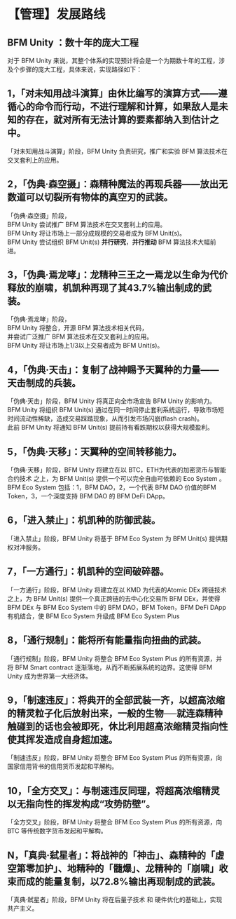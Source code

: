 # 【管理】发展路线

## BFM Unity ：数十年的庞大工程

对于 BFM Unity 来说，其整个体系的实现预计将会是一个为期数十年的工程，涉及个步骤的庞大工程，具体来说，实现路径如下：

## 1，「对未知用战斗演算」由休比编写的演算方式——遵循心的命令而行动，不进行理解和计算，如果敌人是未知的存在，就对所有无法计算的要素都纳入到估计之中。

 「对未知用战斗演算」阶段，BFM Unity 负责研究，推广和实验 BFM 算法技术在交叉套利上的应用。

## 2，「伪典·森空摄」：森精种魔法的再现兵器——放出无数道可以切裂所有物体的真空刃的武装。 

「伪典·森空摄」阶段，  
BFM Unity 尝试推广 BFM 算法技术在交叉套利上的应用。  
BFM Unity 将让市场上一部分成规模的交易者成为 BFM Unit\(s\)。  
BFM Unity 尝试组织 BFM Unit\(s\) **并行研究**，**并行推动** BFM 算法技术大幅前进。

## 3，「伪典·焉龙哮」：龙精种三王之一焉龙以生命为代价释放的崩啸，机凯种再现了其43.7%输出制成的武装。 

「伪典·焉龙哮」阶段，  
BFM Unity 将整合，开源 BFM 算法技术相关代码，  
并尝试广泛推广 BFM 算法技术在交叉套利上的应用。  
BFM Unity 将让市场上1/3以上交易者成为 BFM Unit\(s\)。

## 4，「伪典·天击」：复制了战神赐予天翼种的力量——天击制成的兵装。

「伪典·天击」阶段，BFM Unity 将真正向全市场宣告 BFM Unity 的影响力。  
BFM Unity 将组织 BFM Unit\(s\) 通过在同一时间停止套利系统运行，导致市场短时间流动性稀缺，造成交易踩踏现象，从而引发市场闪崩\(flash crash\)。  
此前 BFM Unity 将通知 BFM Unit\(s\) 提前持有看跌期权以获得大规模盈利。

## 5，「伪典·天移」：天翼种的空间转移能力。  

「伪典·天移」阶段，BFM Unity 将建立在以 BTC，ETH为代表的加密货币与智能合约技术 之上，为 BFM Unit\(s\) 提供一个可以完全自由可依赖的 Eco System 。   
BFM Eco System 包括：1，BFM DAO，2，一个代表 BFM DAO 价值的BFM Token，3，一个深度支持 BFM DAO 的 BFM DeFi DApp。

## 6，「进入禁止」：机凯种的防御武装。

「进入禁止」阶段，BFM Unity 将基于 BFM Eco System  为 BFM Unit\(s\) 提供期权对冲服务。

## 7，「一方通行」：机凯种的空间破碎器。 

「一方通行」阶段，BFM Unity 将建立在以 KMD 为代表的Atomic DEx 跨链技术 之上，为 BFM Unit\(s\) 提供一个真正跨链的去中心化交易所 BFM DEx，并使得 BFM DEx 与 BFM Eco System 中的 BFM DAO，BFM Token，BFM DeFi DApp 有机结合，使 BFM Eco System 升级成 BFM Eco System Plus

## 8，「通行规制」：能将所有能量指向扭曲的武装。 

「通行规制」阶段，BFM Unity 将整合 BFM Eco System Plus 的所有资源，并将 BFM Smart contract 逐渐落地，从而不断拓展系统的边界。这使得 BFM Unity 成为世界第一大经济体。

## 9，「制速违反」：将典开的全部武装一齐，以超高浓缩的精灵粒子化后放射出来，一般的生物──就连森精种触碰到的话也会被即死，休比利用超高浓缩精灵指向性使其挥发造成自身超加速。

「制速违反」阶段，BFM Unity 将整合 BFM Eco System Plus 的所有资源，向国家信用背书的信用货币发起和平解构。

##  10，「全方交叉」：与制速违反同理，将超高浓缩精灵以无指向性的挥发构成“攻势防壁”。

「全方交叉」阶段，BFM Unity 将整合 BFM Eco System Plus 的所有资源，向 BTC 等传统数字货币发起和平解构。

## N，「真典·弑星者」：将战神的「神击」、森精种的「虚空第零加护」、地精种的「髓爆」、龙精种的「崩啸」收束而成的能量复制，以72.8%输出再现制成的武装。

「真典·弑星者」阶段，BFM Unity 将在后量子技术 和 硬件优化的基础上，实现共产主义。

